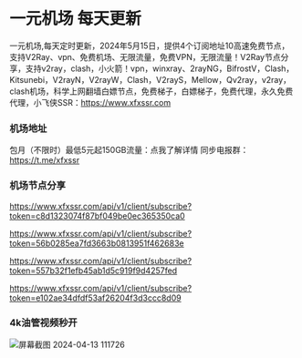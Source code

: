 # 一元机场 每天更新

一元机场,每天定时更新，2024年5月15日，提供4个订阅地址10高速免费节点，支持V2Ray、vpn、免费机场、无限流量，免费VPN，无限流量！V2Ray节点分享，支持v2ray，clash，小火箭！vpn，winxray、2rayNG，BifrostV，Clash，Kitsunebi，V2rayN，V2rayW，Clash，V2rayS，Mellow，Qv2ray，v2ray，clash机场，科学上网翻墙白嫖节点，免费梯子，白嫖梯子，免费代理，永久免费代理，小飞侠SSR：https://www.xfxssr.com
### 机场地址

包月（不限时）最低5元起150GB流量：点我了解详情
同步电报群：https://t.me/xfxssr

### 机场节点分享

https://www.xfxssr.com/api/v1/client/subscribe?token=c8d1323074f87bf049be0ec365350ca0

https://www.xfxssr.com/api/v1/client/subscribe?token=56b0285ea7fd3663b0813951f462683e

https://www.xfxssr.com/api/v1/client/subscribe?token=557b32f1efb45ab1d5c919f9d4257fed

https://www.xfxssr.com/api/v1/client/subscribe?token=e102ae34dfdf53af26204f3d3ccc8d09

### 4k油管视频秒开

![屏幕截图 2024-04-13 111726](https://github.com/xfxssr/ssnode/assets/160599155/38ebd832-e0a3-40fc-a3be-008cf5103b34)


